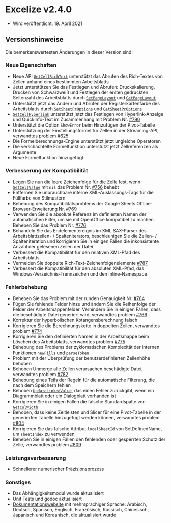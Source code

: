 # Excelize v2.4.0

* Wird veröffentlicht: 19. April 2021

## Versionshinweise

Die bemerkenswertesten Änderungen in dieser Version sind:

### Neue Eigenschaften

* Neue API [`GetCellRichText`](https://pkg.go.dev/github.com/360EntSecGroup-Skylar/excelize/v2@master#File.GetCellRichText) unterstützt das Abrufen des Rich-Textes von Zellen anhand eines bestimmten Arbeitsblatts
* Jetzt unterstützen Sie das Festlegen und Abrufen: Druckskalierung, Drucken von Schwarzweiß und Festlegen der ersten gedruckten Seitenzahl des Arbeitsblatts durch  [`SetPageLayout`](https://pkg.go.dev/github.com/360EntSecGroup-Skylar/excelize/v2@master#File.SetPageLayout) und [`GetPageLayout`](https://pkg.go.dev/github.com/360EntSecGroup-Skylar/excelize/v2@master#File.GetPageLayout)
* Unterstützt jetzt das Ändern und Abrufen der Registerkartenfarbe des Arbeitsblatts durch [`SetSheetPrOptions`](https://pkg.go.dev/github.com/360EntSecGroup-Skylar/excelize/v2@master#File.SetSheetPrOptions) und [`GetSheetPrOptions`](https://pkg.go.dev/github.com/360EntSecGroup-Skylar/excelize/v2@master#File.GetSheetPrOptions)
* [`SetCellHyperlink`](https://pkg.go.dev/github.com/360EntSecGroup-Skylar/excelize/v2@master#File.SetCellHyperlink) unterstützt jetzt das Festlegen von Hyperlink-Anzeige und QuickInfo-Text im Zusammenhang mit Problem Nr. [#790](https://github.com/xuri/excelize/issues/790)
* Unterstützt die Option `ShowError` beim Hinzufügen der Pivot-Tabelle
* Unterstützung der Einstellungsformel für Zellen in der Streaming-API, verwandtes problem [#625](https://github.com/xuri/excelize/issues/625)
* Die Formelberechnungs-Engine unterstützt jetzt ungleiche Operatoren
* Die verschachtelte Formelfunktion unterstützt jetzt Zellreferenzen als Argumente
* Neue Formelfunktion hinzugefügt

### Verbesserung der Kompatibilität

* Legen Sie nun die leere Zeichenfolge für die Zelle fest, wenn [`SetCellValue`](https://pkg.go.dev/github.com/360EntSecGroup-Skylar/excelize/v2@master#File.SetCellValue) mit `nil` das Problem Nr. [#756](https://github.com/xuri/excelize/issues/756) behebt
* Entfernen Sie unbrauchbare interne XML-Auslassungs-Tags für die Füllfarbe von Stilmustern
* Behebung des Kompatibilitätsproblems der Google Sheets Offline-Browser-Erweiterung Nr. [#769](https://github.com/xuri/excelize/issues/769)
* Verwenden Sie die absolute Referenz im definierten Namen der automatischen Filter, um sie mit OpenOffice kompatibel zu machen. Beheben Sie das Problem Nr. [#776](https://github.com/xuri/excelize/issues/776)
* Behandeln Sie das Endelementereignis im XML SAX-Parser des Arbeitsblattzeilen- / Spalteniterators, beschleunigen Sie die Zeilen- / Spalteniteration und korrigieren Sie in einigen Fällen die inkonsistente Anzahl der gelesenen Zeilen der Datei
* Verbessert die Kompatibilität für den relativen XML-Pfad des Arbeitsblatts
* Vermeiden Sie doppelte Rich-Text-Zeichenfolgenelemente [#787](https://github.com/xuri/excelize/issues/787)
* Verbessert die Kompatibilität für den absoluten XML-Pfad, das Windows-Verzeichnis-Trennzeichen und den Inline-Namespace

### Fehlerbehebung

* Beheben Sie das Problem mit der runden Genauigkeit Nr. [#764](https://github.com/xuri/excelize/issues/764)
* Fügen Sie fehlende Felder hinzu und ändern Sie die Reihenfolge der Felder der Arbeitsmappenfelder. Verhindern Sie in einigen Fällen, dass die beschädigte Datei generiert wird, verwandtes problem [#766](https://github.com/xuri/excelize/issues/766)
* Korrektur der hyperbolischen Kotangensberechnung falsch
* Korrigieren Sie die Berechnungskette in doppelten Zeilen, verwandtes problem [#774](https://github.com/xuri/excelize/issues/774)
* Korrigieren Sie den definierten Namen in der Arbeitsmappe beim Löschen des Arbeitsblatts, verwandtes problem [#775](https://github.com/xuri/excelize/issues/775)
* Behebung des Problems der zyklomatischen Komplexität der internen Funktionen `newFills` und `parseToken`
* Problem mit der Überprüfung der benutzerdefinierten Zeilenhöhe behoben
* Behoben Unmerge alle Zellen verursachen beschädigte Datei, verwandtes problem [#782](https://github.com/xuri/excelize/issues/782)
* Behebung eines Teils der Regeln für die automatische Filterung, die nach dem Speichern fehlen
* Behoben [`UpdateLinkedValue`](https://pkg.go.dev/github.com/360EntSecGroup-Skylar/excelize/v2@master#File.UpdateLinkedValue), das einen Fehler zurückgibt, wenn ein Diagrammblatt oder ein Dialogblatt vorhanden ist
* Korrigieren Sie in einigen Fällen die falsche Standardspalte von [`GetColWidth`](https://pkg.go.dev/github.com/360EntSecGroup-Skylar/excelize/v2@master#File.GetColWidth)
* Behoben, dass keine Zeitleisten und Slicer für eine Pivot-Tabelle in der generierten Tabelle hinzugefügt werden können, verwandtes problem [#804](https://github.com/xuri/excelize/issues/804)
* Korrigieren Sie das falsche Attribut `localSheetId` von SetDefinedName, um `sheetIndex` zu verwenden
* Beheben Sie in einigen Fällen den fehlenden oder gesperrten Schutz der Zelle, verwandtes problem [#809](https://github.com/xuri/excelize/issues/809)

### Leistungsverbesserung

* Schnellerer numerischer Präzisionsprozess

### Sonstiges

* Das Abhängigkeitsmodul wurde aktualisiert
* Unit Tests und godoc aktualisiert
* [Dokumentationswebsite](https://xuri.me/excelize) mit mehrsprachiger Sprache: Arabisch, Deutsch, Spanisch, Englisch, Französisch, Russisch, Chinesisch, Japanisch und Koreanisch, die aktualisiert wurde
